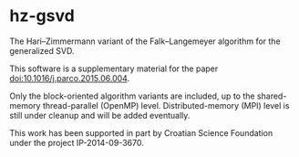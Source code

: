 # hz-gsvd
The Hari–Zimmermann variant of the Falk–Langemeyer algorithm for the generalized SVD.

This software is a supplementary material for the paper
[doi:10.1016/j.parco.2015.06.004](http://dx.doi.org/10.1016/j.parco.2015.06.004 "Blocking and parallelization of the Hari–Zimmermann variant of the Falk–Langemeyer algorithm for the generalized SVD").

Only the block-oriented algorithm variants are included, up to the shared-memory thread-parallel (OpenMP) level.
Distributed-memory (MPI) level is still under cleanup and will be added eventually.

This work has been supported in part by Croatian Science Foundation under the project IP-2014-09-3670.
